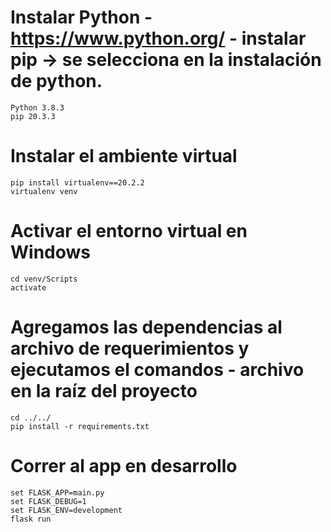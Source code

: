 # Instalar Python - https://www.python.org/  - instalar pip -> se selecciona en la instalación de python.
    Python 3.8.3
    pip 20.3.3

# Instalar el ambiente virtual
    pip install virtualenv==20.2.2
    virtualenv venv

# Activar el entorno virtual en Windows
    cd venv/Scripts
    activate

# Agregamos las dependencias al archivo de requerimientos y ejecutamos el comandos - archivo en la raíz del proyecto 
    cd ../../
    pip install -r requirements.txt

# Correr al app en desarrollo
    set FLASK_APP=main.py
    set FLASK_DEBUG=1
    set FLASK_ENV=development
    flask run